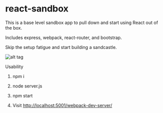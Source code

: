 # react-sandbox
This is a base level sandbox app to pull down and start using React out of the box.  

Includes express, webpack, react-router, and bootstrap.  

Skip the setup fatigue and start building a sandcastle.

![alt tag](https://s-media-cache-ak0.pinimg.com/236x/70/f5/46/70f546ad5734ad30ddef8ee394ed0f23.jpg) 

Usability

1. npm i 

2. node server.js

3. npm start 

4. Visit [http://localhost:5001/webpack-dev-server/](http://localhost:5001/webpack-dev-server/)
